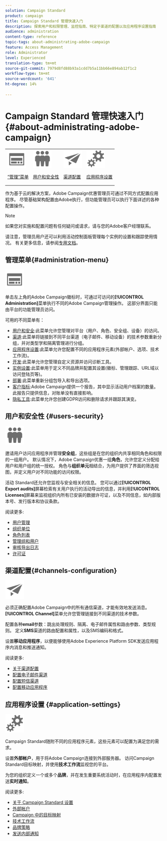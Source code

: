 ```yaml
---
solution: Campaign Standard
product: campaign
title: Campaign Standard 管理快速入门
description: 探索用户和权限管理、监控指南、特定于渠道的配置以及应用程序设置指南
audience: administration
content-type: reference
topic-tags: about-administrating-adobe-campaign
feature: Access Management
role: Administrator
level: Experienced
translation-type: tm+mt
source-git-commit: 7979d8fd88b93a1cdd7b5a11bb66e894ab12f1c2
workflow-type: tm+mt
source-wordcount: '641'
ht-degree: 14%

---
```



# Campaign Standard 管理快速入门 {#about-administrating-adobe-campaign}

<table>
<tr><td><img src="assets/do-not-localize/icon_menu.svg" width="60px"><p><a href="#administration-menu">“管理”菜单</a></p></td>
<td><img src="assets/do-not-localize/icon_users.svg" width="60px"><p><a href="#users-security">用户和安全性</a></p></td>
<td><img src="assets/do-not-localize/icon_channels.svg" width="60px"><p><a href="#channels-configuration">渠道配置</a></p></td>
<td><img src="assets/do-not-localize/icon_settings.svg" width="60px"><p><a href="#application-settings">应用程序设置</a></p></td></tr>
</table>

作为基于云的解决方案，Adobe Campaign优惠管理员可通过不同方式配置应用程序。 尽管基础架构配置由Adobe执行，但功能管理员可以执行下面详述的各种配置操作。

>[!NOTE]
>
>如果您对实施和配置问题有任何疑问或请求，请与您的Adobe客户经理联系。

请注意，管理员用户还可以利用活动控制面板管理每个实例的设置和跟踪使用情况。 有关更多信息，请参阅[专用文档](https://experienceleague.adobe.com/docs/control-panel/using/control-panel-home.html)。

## 管理菜单{#administration-menu}

<img src="assets/do-not-localize/icon_menu.svg" width="60px">

单击左上角的Adobe Campaign徽标时，可通过可访问的&#x200B;**[!UICONTROL Administration]**&#x200B;菜单执行不同的Adobe Campaign管理操作。 这部分界面只能由平台的功能管理员访问。

可用的不同菜单有：

* [用户和安全](../../administration/using/about-access-management.md):此菜单允许您管理对平台（用户、角色、安全组、设备）的访问。
* [渠道](../../administration/using/about-channel-configuration.md):此菜单将链接到不同平台渠道（电子邮件、移动设备）的技术参数重新分组，并对类型学和隔离管理进行分组。
* [应用程序设置](../../administration/using/external-accounts.md):此菜单允许您配置不同的应用程序元素(外部帐户、选项、技术工作流)。
* [开发](../../developing/using/data-model-concepts.md):此菜单允许您管理自定义资源并访问诊断工具。
* [实例设置](../../administration/using/branding.md):此菜单用于定义不同品牌并配置其设置(徽标、管理跟踪、URL域以访问登陆页等)。
* [部署](../../automating/using/managing-packages.md):此菜单重新分组包导入和导出选项。
* [客户指标](../../audiences/using/active-profiles.md):Adobe Campaign提供一个报告，其中显示活动用户档案的数量。此报告只提供信息，对账单没有直接影响。
* [隐私工具](../../start/using/privacy-management.md):此菜单允许您创建GDPR访问和删除请求并跟踪其演变。

## 用户和安全性 {#users-security}

<img src="assets/do-not-localize/icon_users.svg"  width="60px">

邀请用户访问应用程序并管理&#x200B;**安全组**，这些组是在您的组织内共享相同角色和权限的一组用户。 默认情况下，Adobe Campaign优惠一组&#x200B;**角色**，允许您定义分配给用户和用户组的统一授权。 角色与&#x200B;**组织单元**&#x200B;相结合，为用户提供了界面的筛选视图，并定义用户对不同功能的访问权限。

活动 Standard还允许您监视与安全相关的信息。 您可以通过&#x200B;**[!UICONTROL Export audits]**&#x200B;屏幕检索有关用户执行的活动导出的信息，并利用&#x200B;**[!UICONTROL Licenses]**&#x200B;屏幕来监视组织内所有已安装的数据许可证，以及不同信息，如内部版本号、发行版本和协议条款。

阅读更多:

* [用户管理](../../administration/using/users-management.md)
* [组织单位](../../administration/using/organizational-units.md)
* [角色列表](../../administration/using/list-of-roles.md)
* [管理组和用户](../../administration/using/managing-groups-and-users.md)
* [审核导出日志](../../administration/using/auditing-export-logs.md)
* [许可证](../../administration/using/licenses.md)

## 渠道配置{#channels-configuration}

<img src="assets/do-not-localize/icon_channels.svg" width="60px">

必须正确配置Adobe Campaign中的所有通信渠道，才能有效地发送消息。**[!UICONTROL Channel]**&#x200B;菜单允许您管理链接到不同渠道的技术参数。

配置各种&#x200B;**email**&#x200B;参数：跳出处理规则、隔离、电子邮件属性和路由参数、类型规则。 定义&#x200B;**SMS**&#x200B;渠道的路由配置和属性，以及SMS编码和格式。

设置&#x200B;**移动应用程序**，以便能够使用Adobe Experience Platform SDK发送应用程序内消息和推送通知。

阅读更多:

* [关于渠道配置](../../administration/using/about-channel-configuration.md)
* [配置电子邮件渠道](../../administration/using/configuring-email-channel.md)
* [配置短信渠道](../../administration/using/configuring-sms-channel.md)
* [配置移动应用程序](../../administration/using/configuring-a-mobile-application.md)

## 应用程序设置 {#application-settings}

<img src="assets/do-not-localize/icon_settings.svg" width="60px">

Campaign Standard随附不同的应用程序元素，这些元素可以配置为满足您的需求。

设置&#x200B;**外部帐户**，用于将Adobe Campaign连接到外部服务器。 访问Campaign Standard目标映射，并使用&#x200B;**技术工作流**&#x200B;监视您的平台。

为您的组织定义一个或多个&#x200B;**品牌**，并在发生重要系统活动时，在应用程序内配置发送&#x200B;**实时通知**。

阅读更多:

* [关于 Campaign Standard 设置](../../administration/using/about-campaign-standard-settings.md)
* [外部帐户](../../administration/using/external-accounts.md)
* [Campaign 中的目标映射](../../administration/using/target-mappings-in-campaign.md)
* [技术工作流](../../administration/using/technical-workflows.md)
* [品牌策略](../../administration/using/branding.md)
* [发送内部通知](../../administration/using/sending-internal-notifications.md)
